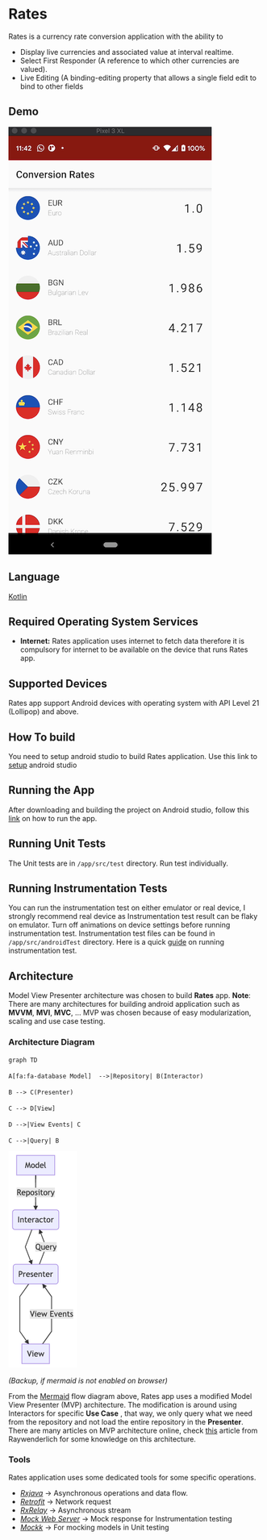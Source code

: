 # Rates
Rates is a currency rate conversion application with the ability to
* Display live currencies and associated value at interval realtime.
* Select First Responder (A reference to which other currencies are valued).
* Live Editing (A binding-editing property that allows a single field edit to bind to other fields

## Demo
[![Watch the video](files/app_demo.png)](https://youtu.be/ZClg2YICWJQ)

## Language
[Kotlin](https://kotlinlang.org/)

## Required Operating System Services
* **Internet:** 
Rates application uses internet to fetch data therefore it is compulsory for internet to be available on the device that runs Rates app.
## Supported Devices
Rates app support Android devices with operating system with API Level 21 (Lollipop) and above.
## How To build
You need to setup android studio to build Rates application. 
Use this link to [setup](https://developer.android.com/studio/install) android studio
## Running the App
After downloading and building the project on Android studio,
follow this [link](https://developer.android.com/training/basics/firstapp/running-app) on how to run the app.

## Running Unit Tests
The Unit tests are in `/app/src/test` directory. Run test individually.

## Running Instrumentation Tests
You can run the instrumentation test on either emulator or real device, I strongly recommend 
real device as Instrumentation test result can be flaky on emulator.
Turn off animations on device settings before running instrumentation test.
Instrumentation test files can be found in `/app/src/androidTest` directory.
Here is a quick [guide](https://developer.android.com/training/testing/unit-testing/instrumented-unit-tests) on running instrumentation test.

## Architecture

Model View Presenter architecture was chosen to build **Rates** app. 
**Note**: There are many architectures for building android application such as **MVVM**, **MVI**, **MVC**, ... 
MVP was chosen because of easy modularization, scaling and use case testing.

### Architecture Diagram
```mermaid
graph TD

A[fa:fa-database Model]  -->|Repository| B(Interactor)

B --> C(Presenter)

C --> D[View]

D -->|View Events| C

C -->|Query| B
```

![Architecture dialgram](files/architecture_diagram.png)

*(Backup, if mermaid is not enabled on browser)*

From the [Mermaid](https://mermaid-js.github.io/mermaid/) flow diagram above, Rates app uses a modified Model View Presenter (MVP)
architecture. The modification is around using Interactors for specific **Use Case** , that way, we only query what we need from the repository and not load the entire repository in the **Presenter**. 
There are many articles on MVP architecture online, check [this](https://www.raywenderlich.com/7026-getting-started-with-mvp-model-view-presenter-on-android) article from Raywenderlich for some knowledge on this architecture.

### Tools
Rates application uses some dedicated tools for some specific operations.

* *[Rxjava](https://github.com/ReactiveX/RxJava)* -> Asynchronous operations and data flow.
* *[Retrofit](https://github.com/square/retrofit)* -> Network request
* *[RxRelay](https://github.com/JakeWharton/RxRelay)* -> Asynchronous stream
* *[Mock Web Server](https://github.com/square/okhttp/tree/master/mockwebserver)* -> Mock response for Instrumentation testing
* *[Mockk](https://github.com/mockk/mockk)* -> For mocking models in Unit testing

